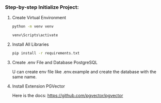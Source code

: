 ### Step-by-step Initialize Project:

1. Create Virtual Environment

    ```bash
    python -m venv venv
    ```
    ```bash
    venv\Scripts\activate
    ```

2. Install All Libraries

    ```bash
    pip install -r requirements.txt
    ```

3. Create .env File and Database PostgreSQL

    U can create env file like .env.example and create the database with the same name.

4. Install Extension PGVector

    Here is the docs: https://github.com/pgvector/pgvector
